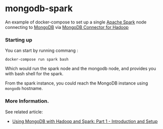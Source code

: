 # mongodb-spark

An example of docker-compose to set up a single [Apache Spark](http://spark.apache.org/) node connecting to [MongoDB](https://www.mongodb.com/) via [MongoDB Connector for Hadoop](https://docs.mongodb.org/ecosystem/tools/hadoop/)

### Starting up 

You can start by running commang : 

```
docker-compose run spark bash
```

Which would run the spark node and the mongodb node, and provides you with bash shell for the spark. 

From the spark instance, you could reach the MongoDB instance using `mongodb` hostname. 



### More Information. 

See related article:

* [Using MongoDB with Hadoop and Spark: Part 1 - Introduction and Setup](https://www.mongodb.com/blog/post/using-mongodb-hadoop-spark-part-1-introduction-setup)

